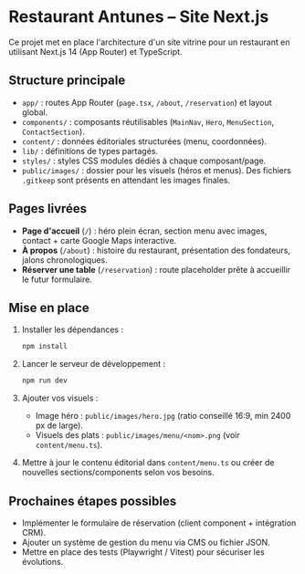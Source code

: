 # Restaurant Antunes – Site Next.js

Ce projet met en place l'architecture d'un site vitrine pour un restaurant en utilisant Next.js 14 (App Router) et TypeScript.

## Structure principale

- `app/` : routes App Router (`page.tsx`, `/about`, `/reservation`) et layout global.
- `components/` : composants réutilisables (`MainNav`, `Hero`, `MenuSection`, `ContactSection`).
- `content/` : données éditoriales structurées (menu, coordonnées).
- `lib/` : définitions de types partagés.
- `styles/` : styles CSS modules dédiés à chaque composant/page.
- `public/images/` : dossier pour les visuels (héros et menus). Des fichiers `.gitkeep` sont présents en attendant les images finales.

## Pages livrées

- **Page d'accueil** (`/`) : héro plein écran, section menu avec images, contact + carte Google Maps interactive.
- **À propos** (`/about`) : histoire du restaurant, présentation des fondateurs, jalons chronologiques.
- **Réserver une table** (`/reservation`) : route placeholder prête à accueillir le futur formulaire.

## Mise en place

1. Installer les dépendances :

   ```bash
   npm install
   ```

2. Lancer le serveur de développement :

   ```bash
   npm run dev
   ```

3. Ajouter vos visuels :
   - Image héro : `public/images/hero.jpg` (ratio conseillé 16:9, min 2400 px de large).
   - Visuels des plats : `public/images/menu/<nom>.png` (voir `content/menu.ts`).

4. Mettre à jour le contenu éditorial dans `content/menu.ts` ou créer de nouvelles sections/components selon vos besoins.

## Prochaines étapes possibles

- Implémenter le formulaire de réservation (client component + intégration CRM).
- Ajouter un système de gestion du menu via CMS ou fichier JSON.
- Mettre en place des tests (Playwright / Vitest) pour sécuriser les évolutions.

